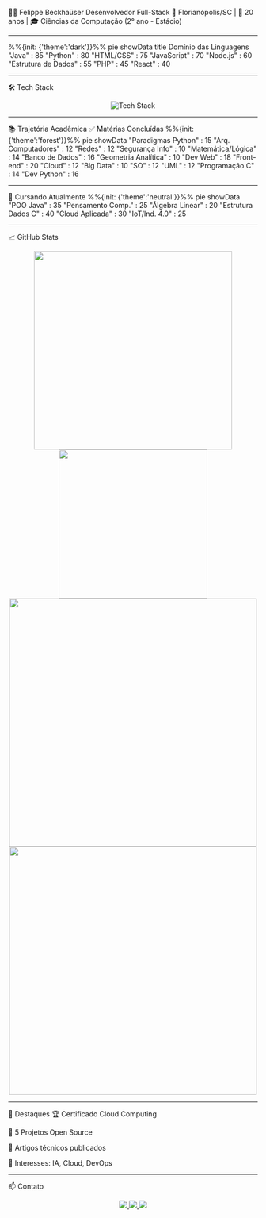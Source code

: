👨‍💻 Felippe Beckhaüser
Desenvolvedor Full-Stack
📍 Florianópolis/SC | 🎂 20 anos | 🎓 Ciências da Computação (2° ano - Estácio)

---

%%{init: {'theme':'dark'}}%%
pie showData
    title Domínio das Linguagens
    "Java" : 85
    "Python" : 80
    "HTML/CSS" : 75
    "JavaScript" : 70
    "Node.js" : 60
    "Estrutura de Dados" : 55
    "PHP" : 45
    "React" : 40

---

🛠️ Tech Stack
<div align="center"> <img src="https://skillicons.dev/icons?i=java,python,js,ts,html,css,nodejs,react,php,mysql,aws,docker,git,linux,c,postgres,flask&theme=dark&perline=9" alt="Tech Stack"/> </div>

---


📚 Trajetória Acadêmica
✅ Matérias Concluídas
%%{init: {'theme':'forest'}}%%
pie showData
    "Paradigmas Python" : 15
    "Arq. Computadores" : 12
    "Redes" : 12
    "Segurança Info" : 10
    "Matemática/Lógica" : 14
    "Banco de Dados" : 16
    "Geometria Analítica" : 10
    "Dev Web" : 18
    "Front-end" : 20
    "Cloud" : 12
    "Big Data" : 10
    "SO" : 12
    "UML" : 12
    "Programação C" : 14
    "Dev Python" : 16

---

📖 Cursando Atualmente
%%{init: {'theme':'neutral'}}%%
pie showData
    "POO Java" : 35
    "Pensamento Comp." : 25
    "Álgebra Linear" : 20
    "Estrutura Dados C" : 40
    "Cloud Aplicada" : 30
    "IoT/Ind. 4.0" : 25

---

📈 GitHub Stats
<div align="center">
<img src="https://github-readme-stats.vercel.app/api?username=felippebeckhauser&show_icons=true&theme=radical&include_all_commits=true&locale=pt-br" width="400">	<img src="https://github-readme-stats.vercel.app/api/top-langs/?username=felippebeckhauser&theme=radical&layout=compact&langs_count=8" width="300">
<img src="https://github-readme-streak-stats.herokuapp.com/?user=felippebeckhauser&theme=radical" width="500"><img src="https://github-profile-trophy.vercel.app/?username=felippebeckhauser&theme=radical&row=1&column=7" width="500"></div>

---

🌟 Destaques
🏆 Certificado Cloud Computing

🚀 5 Projetos Open Source

📝 Artigos técnicos publicados

🧠 Interesses: IA, Cloud, DevOps

---

📫 Contato
<div align="center"> <a href="mailto:seuemail@exemplo.com"> <img src="https://img.shields.io/badge/Gmail-D14836?style=for-the-badge&logo=gmail&logoColor=white"> </a> <a href="https://linkedin.com/in/seuprofile"> <img src="https://img.shields.io/badge/LinkedIn-0077B5?style=for-the-badge&logo=linkedin&logoColor=white"> </a> <a href="https://github.com/felippebeckhauser"> <img src="https://img.shields.io/badge/GitHub-100000?style=for-the-badge&logo=github&logoColor=white"> </a> </div>

